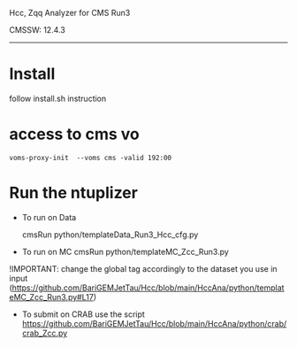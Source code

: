 Hcc, Zqq Analyzer for CMS Run3

CMSSW: 12.4.3 

------

# Install

follow install.sh instruction

# access to cms vo
    voms-proxy-init  --voms cms -valid 192:00

# Run the ntuplizer
- To run on Data 

    cmsRun python/templateData_Run3_Hcc_cfg.py

- To run on MC
    cmsRun python/templateMC_Zcc_Run3.py

!IMPORTANT: change the global tag accordingly to the dataset you use in input 
(https://github.com/BariGEMJetTau/Hcc/blob/main/HccAna/python/templateMC_Zcc_Run3.py#L17)

- To submit on CRAB use the script https://github.com/BariGEMJetTau/Hcc/blob/main/HccAna/python/crab/crab_Zcc.py
